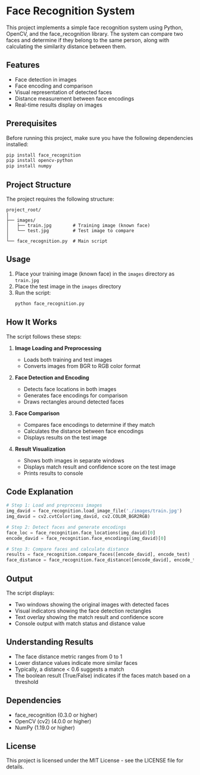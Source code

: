 # Face Recognition System

This project implements a simple face recognition system using Python, OpenCV, and the face_recognition library. The system can compare two faces and determine if they belong to the same person, along with calculating the similarity distance between them.

## Features

- Face detection in images
- Face encoding and comparison
- Visual representation of detected faces
- Distance measurement between face encodings
- Real-time results display on images

## Prerequisites

Before running this project, make sure you have the following dependencies installed:

```bash
pip install face_recognition
pip install opencv-python
pip install numpy
```

## Project Structure

The project requires the following structure:

```
project_root/
│
├── images/
│   ├── train.jpg        # Training image (known face)
│   └── test.jpg         # Test image to compare
│
└── face_recognition.py  # Main script
```

## Usage

1. Place your training image (known face) in the `images` directory as `train.jpg`
2. Place the test image in the `images` directory
3. Run the script:
   ```bash
   python face_recognition.py
   ```

## How It Works

The script follows these steps:

1. **Image Loading and Preprocessing**
   - Loads both training and test images
   - Converts images from BGR to RGB color format

2. **Face Detection and Encoding**
   - Detects face locations in both images
   - Generates face encodings for comparison
   - Draws rectangles around detected faces

3. **Face Comparison**
   - Compares face encodings to determine if they match
   - Calculates the distance between face encodings
   - Displays results on the test image

4. **Result Visualization**
   - Shows both images in separate windows
   - Displays match result and confidence score on the test image
   - Prints results to console

## Code Explanation

```python
# Step 1: Load and preprocess images
img_david = face_recognition.load_image_file('./images/train.jpg')
img_david = cv2.cvtColor(img_david, cv2.COLOR_BGR2RGB)

# Step 2: Detect faces and generate encodings
face_loc = face_recognition.face_locations(img_david)[0]
encode_david = face_recognition.face_encodings(img_david)[0]

# Step 3: Compare faces and calculate distance
results = face_recognition.compare_faces([encode_david], encode_test)
face_distance = face_recognition.face_distance([encode_david], encode_test)
```

## Output

The script displays:
- Two windows showing the original images with detected faces
- Visual indicators showing the face detection rectangles
- Text overlay showing the match result and confidence score
- Console output with match status and distance value

## Understanding Results

- The face distance metric ranges from 0 to 1
- Lower distance values indicate more similar faces
- Typically, a distance < 0.6 suggests a match
- The boolean result (True/False) indicates if the faces match based on a threshold

## Dependencies

- face_recognition (0.3.0 or higher)
- OpenCV (cv2) (4.0.0 or higher)
- NumPy (1.19.0 or higher)

## License

This project is licensed under the MIT License - see the LICENSE file for details.
